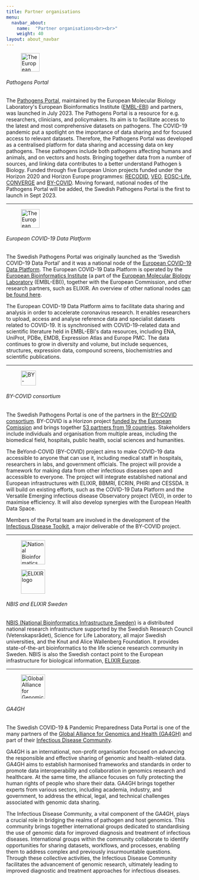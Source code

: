```yaml
---
title: Partner organisations
menu:
  navbar_about:
    name:  "Partner organisations<br><br>"
    weight: 40
layout: about_navbar
---
```


<div class="row">
  <div class="col-12 col-md-4 col-lg-3 d-none d-md-block">
    <figure class="figure">
      <img height="50" alt="The European pathogens portal logo" src="/img/site_logo/eml_pathogens_logo.svg">
    </figure>
  </div>
  <div class="col-12 col-md-8 col-lg-9">
  <h6>Pathogens Portal</h6>
    <p>The <a href="https://www.pathogensportal.org/" target="_blank">Pathogens Portal</a>, maintained by the European Molecular Biology Laboratory's European Bioinformatics Institute (<a href="https://www.ebi.ac.uk/" target="_blank">EMBL-EBI</a>) and partners, was launched in July 2023. The Pathogens Portal is a resource for e.g. researchers, clinicians, and policymakers. Its aim is  to facilitate access to the latest and most comprehensive datasets on pathogens. The COVID-19 pandemic put a  spotlight on the importance of data sharing and for focused access to relevant datasets. Therefore, the Pathogens Portal was developed as a centralised platform for  data sharing and accessing data on key pathogens. These pathogens include both pathogens affecting humans and animals, and on vectors and hosts. Bringing together data from a number of sources, and linking data contributes to a better understand Pathogen ́s Biology. Funded through five European Union projects funded under the Horizon 2020 and Horizon Europe programmes: <a href="https://recodid.eu/" target="_blank">RECODID</a>, <a href="https://www.veo-europe.eu/" target="_blank">VEO</a>, <a href="https://www.eosc-life.eu/" target="_blank">EOSC-Life</a>, <a href="https://elixir-europe.org/about-us/how-funded/eu-projects/converge" target="_blank">CONVERGE</a> and <a href="https://by-covid.org/" target="_blank">BY-COVID</a>. Moving forward, national nodes of the Pathogens Portal will be added, the Swedish Pathogens Portal is the first to launch in Sept 2023. </p>
  </div>
</div>
<hr class="faded" />

<div class="row">
  <div class="col-12 col-md-4 col-lg-3 d-none d-md-block">
    <figure class="figure">
      <img height="50" alt="The European COVID-19 Data Platform logo" src="/img/logos/european_covid19dataportal.svg">
    </figure>
  </div>
  <div class="col-12 col-md-8 col-lg-9">
  <h6>European COVID-19 Data Platform</h6>
    <p>The Swedish Pathogens Portal was originally launched as the ‘Swedish COVID-19 Data Portal’ and it was a national node of the <a href="https://www.covid19dataportal.org/" target="_blank">European COVID-19 Data Platform</a>. The European COVID-19 Data Platform is operated by the <a href="https://ebi.ac.uk" target="_blank">European Bioinformatics Institute</a> (a part of the <a href="https://www.embl.org/" target="_blank">European Molecular Biology Laboratory</a> (EMBL-EBI)), together with the European Commission, and other research partners, such as ELIXIR. An overview of other national nodes <a href="/partners/">can be found here</a>.</p>
    <p>The European COVID-19 Data Platform aims to facilitate data sharing and analysis in order to accelerate coronavirus research. It enables researchers to upload, access and analyse reference data and specialist datasets related to COVID-19. It is synchronised with COVID-19-related data and scientific literature held in EMBL-EBI's data resources, including ENA, UniProt, PDBe, EMDB, Expression Atlas and Europe PMC. The data continues to grow in diversity and volume, but include sequences, structures, expression data, compound screens, biochemistries and scientific publications.</p>
  </div>
</div>
<hr class="faded" />

<div class="row mt-4">
  <div class="col-12 col-md-4 col-lg-3 d-none d-md-block">
    <figure class="figure mt-3">
      <img height="40" alt="BY-COVID logo" src="/img/logos/by-covid-logo.svg">
    </figure>
  </div>
  <div class="col-12 col-md-8 col-lg-9">
      <h6>BY-COVID consortium</h6>
    <p>The Swedish Pathogens Portal is one of the partners in the <a href="https://by-covid.org/" target="_blank">BY-COVID consortium</a>. BY-COVID is a Horizon project <a href="https://by-covid.org/news-events/by-covid-launch/" target="_blank">funded by the European Comission</a> and brings together <a href="https://by-covid.org/about" target="_blank">53 partners from 19 countries</a>. Stakeholders include individuals and organisation from multiple areas, including the biomedical field, hospitals, public health, social sciences and humanities.</p>
    <p>The BeYond-COVID (BY-COVID) project aims to make COVID-19 data accessible to anyone that can use it, including medical staff in hospitals, researchers in labs, and government officials. The project will provide a framework for making data from other infectious diseases open and accessible to everyone. The project will integrate established national and European infrastructures with ELIXIR, BBMRI, ECRIN, PHIRI and CESSDA. It will build on existing efforts, such as the COVID-19 Data Platform and the Versatile Emerging infectious disease Observatory project (VEO), in order to maximise efficiency. It will also develop synergies with the European Health Data Space.</p>
    <p>Members of the Portal team are involved in the development of the <a href="https://www.infectious-diseases-toolkit.org" target="_blank">Infectious Disease Toolkit</a>, a major deliverable of the BY-COVID project.</p>
  </div>
</div>
<hr class="faded" />

<div class="row mt-4">
  <div class="col-12 col-md-4 col-lg-3 d-none d-md-block">
    <figure class="figure me-3">
      <img height="65" alt="National Bioinformatics Infrastructure (NBIS) logo" src="/img/logos/nbislogo-orange-txt.svg">
    </figure>
    <figure class="figure">
      <img height="65" alt="ELIXIR logo" src="/img/logos/elixir-se-logo.png">
    </figure>
  </div>
  <div class="col-12 col-md-8 col-lg-9">
  <h6>NBIS and ELIXIR Sweden</h6>
    <p><a href="https://nbis.se" target="_blank">NBIS (National Bioinformatics Infrastructure Sweden)</a> is a distributed national research infrastructure supported by the Swedish Research Council (Vetenskapsrådet), Science for Life Laboratory, all major Swedish universities, and the Knut and Alice Wallenberg Foundation. It provides state-of-the-art bioinformatics to the life science research community in Sweden. NBIS is also the Swedish contact point to the European infrastructure for biological information, <a href="https://www.elixir-europe.org/" target="_blank">ELIXIR Europe</a>.</p>
  </div>
</div>
<hr class="faded" />

<div class="row mt-4">
  <div class="col-12 col-md-4 col-lg-3 d-none d-md-block">
    <figure class="figure">
      <img height="65" alt="Global Alliance for Genomics & Health logo" src="/img/logos/ga4gh_logo.png">
    </figure>
  </div>
  <div class="col-sm-12 col-md-12 col-lg-9">
      <h6>GA4GH</h6>
    <p>The Swedish COVID-19 & Pandemic Preparedness Data Portal is one of the many partners of the <a href="https://www.ga4gh.org/" target="_blank">Global Alliance for Genomics and Health (GA4GH)</a> and part of their <a href="https://www.ga4gh.org/what-we-do/communities-of-interest/" target="_blank">Infectious Disease Community</a>.</p>
    <p>GA4GH is an international, non-profit organisation focused on advancing the responsible and effective sharing of genomic and health-related data. GA4GH aims to establish harmonised frameworks and standards in order to promote data interoperability and collaboration in genomics research and healthcare. At the same time, the alliance focuses on fully protecting the human rights of people who share their data. GA4GH brings together experts from various sectors, including academia, industry, and government, to address the ethical, legal, and technical challenges associated with genomic data sharing.</p>
    <p>The Infectious Disease Community, a vital component of the GA4GH, plays a crucial role in bridging the realms of pathogen and host genomics. This community brings together international groups dedicated to standardising the use of genomic data for improved diagnosis and treatment of infectious diseases. International groups within the community collaborate to identify opportunities for sharing datasets, workflows, and processes, enabling them to address complex and previously insurmountable questions. Through these collective activities, the Infectious Disease Community facilitates the advancement of genomic research, ultimately leading to improved diagnostic and treatment approaches for infectious diseases.
    </p>
  </div>
</div>
